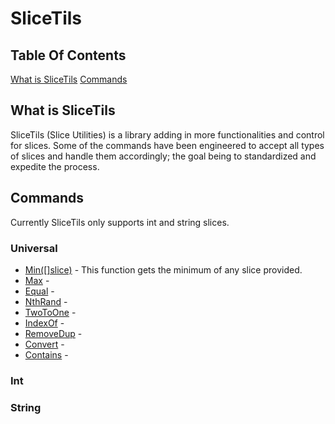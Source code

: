 # SliceTils

## Table Of Contents
[What is SliceTils](#WhatisSliceTils)
[Commands](#Commands)

## What is SliceTils
SliceTils (Slice Utilities) is a library adding in more functionalities and control for slices. Some of the commands have been engineered to accept all types of slices and handle them accordingly; the goal being to standardized and expedite the process.

## Commands
Currently SliceTils only supports int and string slices.

### Universal
 * [Min([]slice)](https://github.com/michaeldcanady/SliceTils/blob/main/SliceTils/SliceTils.go) - This function gets the minimum of any slice provided.
 * [Max](https://github.com/michaeldcanady/SliceTils/blob/main/SliceTils/SliceTils.go) -
 * [Equal](https://github.com/michaeldcanady/SliceTils/blob/main/SliceTils/SliceTils.go) -
 * [NthRand](https://github.com/michaeldcanady/SliceTils/blob/main/SliceTils/SliceTils.go) -
 * [TwoToOne](https://github.com/michaeldcanady/SliceTils/blob/main/SliceTils/SliceTils.go) -
 * [IndexOf](https://github.com/michaeldcanady/SliceTils/blob/main/SliceTils/SliceTils.go) -
 * [RemoveDup](https://github.com/michaeldcanady/SliceTils/blob/main/SliceTils/SliceTils.go) -
 * [Convert](https://github.com/michaeldcanady/SliceTils/blob/main/SliceTils/SliceTils.go) -
 * [Contains](https://github.com/michaeldcanady/SliceTils/blob/main/SliceTils/SliceTils.go) -

### Int

### String
